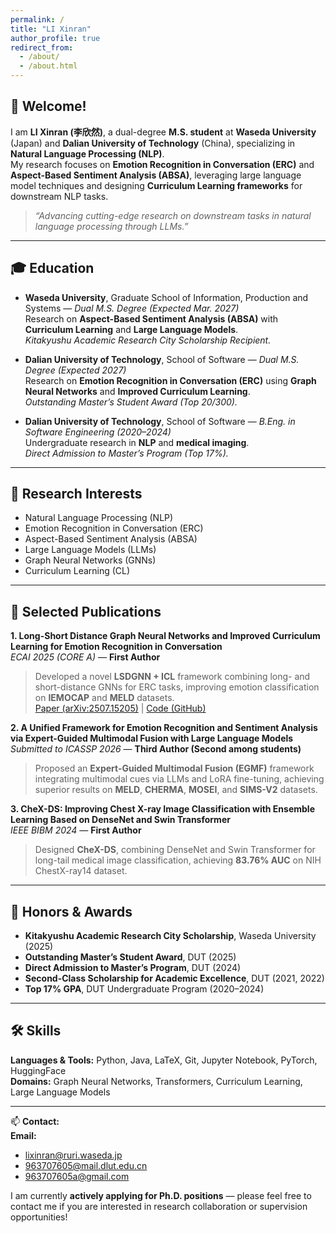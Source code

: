 ```yaml
---
permalink: /
title: "LI Xinran"
author_profile: true
redirect_from: 
  - /about/
  - /about.html
---
```


## 👋 Welcome!

I am **LI Xinran (李欣然)**, a dual-degree **M.S. student** at **Waseda University** (Japan) and **Dalian University of Technology** (China), specializing in **Natural Language Processing (NLP)**.  
My research focuses on **Emotion Recognition in Conversation (ERC)** and **Aspect-Based Sentiment Analysis (ABSA)**, leveraging large language model techniques and designing **Curriculum Learning frameworks** for downstream NLP tasks.


> *“Advancing cutting-edge research on downstream tasks in natural language processing through LLMs.”*

---

## 🎓 Education

- **Waseda University**, Graduate School of Information, Production and Systems — *Dual M.S. Degree (Expected Mar. 2027)*  
  Research on **Aspect-Based Sentiment Analysis (ABSA)** with **Curriculum Learning** and **Large Language Models**.  
  *Kitakyushu Academic Research City Scholarship Recipient.*

- **Dalian University of Technology**, School of Software — *Dual M.S. Degree (Expected 2027)*  
  Research on **Emotion Recognition in Conversation (ERC)** using **Graph Neural Networks** and **Improved Curriculum Learning**.  
  *Outstanding Master’s Student Award (Top 20/300).*

- **Dalian University of Technology**, School of Software — *B.Eng. in Software Engineering (2020–2024)*  
  Undergraduate research in **NLP** and **medical imaging**.  
  *Direct Admission to Master’s Program (Top 17%).*

---

## 🧠 Research Interests

- Natural Language Processing (NLP)  
- Emotion Recognition in Conversation (ERC)  
- Aspect-Based Sentiment Analysis (ABSA)  
- Large Language Models (LLMs)  
- Graph Neural Networks (GNNs)  
- Curriculum Learning (CL)

---

## 🧩 Selected Publications

**1. Long-Short Distance Graph Neural Networks and Improved Curriculum Learning for Emotion Recognition in Conversation**  
*ECAI 2025 (CORE A)* — **First Author**  
> Developed a novel **LSDGNN + ICL** framework combining long- and short-distance GNNs for ERC tasks, improving emotion classification on **IEMOCAP** and **MELD** datasets.  
[Paper (arXiv:2507.15205)](https://arxiv.org/abs/2507.15205) | [Code (GitHub)](https://github.com/LiXinran6/LSDGNN_ICL)

**2. A Unified Framework for Emotion Recognition and Sentiment Analysis via Expert-Guided Multimodal Fusion with Large Language Models**  
*Submitted to ICASSP 2026* — **Third Author (Second among students)**  
> Proposed an **Expert-Guided Multimodal Fusion (EGMF)** framework integrating multimodal cues via LLMs and LoRA fine-tuning, achieving superior results on **MELD**, **CHERMA**, **MOSEI**, and **SIMS-V2** datasets.

**3. CheX-DS: Improving Chest X-ray Image Classification with Ensemble Learning Based on DenseNet and Swin Transformer**  
*IEEE BIBM 2024* — **First Author**  
> Designed **CheX-DS**, combining DenseNet and Swin Transformer for long-tail medical image classification, achieving **83.76% AUC** on NIH ChestX-ray14 dataset.

---

## 🏅 Honors & Awards

- **Kitakyushu Academic Research City Scholarship**, Waseda University (2025)  
- **Outstanding Master’s Student Award**, DUT (2025)  
- **Direct Admission to Master’s Program**, DUT (2024)  
- **Second-Class Scholarship for Academic Excellence**, DUT (2021, 2022)  
- **Top 17% GPA**, DUT Undergraduate Program (2020–2024)

---

## 🛠️ Skills

**Languages & Tools:** Python, Java, LaTeX, Git, Jupyter Notebook, PyTorch, HuggingFace  
**Domains:** Graph Neural Networks, Transformers, Curriculum Learning, Large Language Models

---

📫 **Contact:**  
**Email:**  
- [lixinran@ruri.waseda.jp](mailto:lixinran@ruri.waseda.jp)  
- [963707605@mail.dlut.edu.cn](mailto:963707605@mail.dlut.edu.cn)  
- [963707605a@gmail.com](mailto:963707605a@gmail.com)  

I am currently **actively applying for Ph.D. positions** — please feel free to contact me if you are interested in research collaboration or supervision opportunities!
